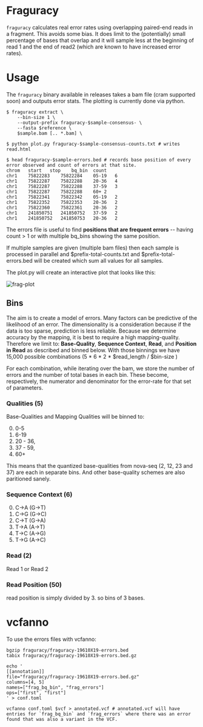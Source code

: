 # Fraguracy

`fraguracy` calculates real error rates using overlapping paired-end reads in a fragment. This avoids some bias.
It does limit to the (potentially) small percentage of bases that overlap and it will sample less at the
beginning of read 1 and the end of read2 (which are known to have increased error rates).

# Usage

The `fraguracy` binary available in releases takes a bam file (cram supported soon) and outputs error stats. The plotting is currently done via python.

```
$ fraguracy extract \
    --bin-size 1 \
    --output-prefix fraguracy-$sample-consensus- \
    --fasta $reference \
    $sample.bam [.. *.bam] \

$ python plot.py fraguracy-$sample-consensus-counts.txt # writes read.html

$ head fraguracy-$sample-errors.bed # records base position of every error observed and count of errors at that site.
chrom	start	stop	bq_bin	count
chr1	75822283	75822284	05-19	6	
chr1	75822287	75822288	20-36	4	
chr1	75822287	75822288	37-59	3	
chr1	75822287	75822288	60+	2	
chr1	75822341	75822342	05-19	2	
chr1	75822352	75822353	20-36	2	
chr1	75822360	75822361	20-36	2	
chr1	241850751	241850752	37-59	2	
chr1	241850752	241850753	20-36	2	
```

The errors file is useful to find **positions that are frequent errors** -- having count > 1 or with multiple bq_bins showing the same position.

If multiple samples are given (multiple bam files) then each sample is processed in parallel and $prefix-total-counts.txt and $prefix-total-errors.bed will
be created which sum all values for all samples.

The plot.py will create an interactive plot that looks like this:

![frag-plot](https://user-images.githubusercontent.com/1739/225074861-7b5098d1-b5e9-4bab-8971-0a278f182aaa.png)


## Bins

The aim is to create a model of errors. Many factors can be predictive of the likelihood of an error.
The dimensionality is a consideration because if the data is too sparse, prediction is less reliable.
Because we determine accuracy by the mapping, it is best to require a high mapping-quality.
Therefore we limit to: **Base-Quality**, **Sequence Context**, **Read**, and **Position in Read**
as described and binned below. With those binnings we have 15,000 possible combinations (5 * 6 * 2 * $read_length / $bin-size )

For each combination, while iterating over the bam, we store the number of errors and the number of total bases
in each bin. These become, respectively, the numerator and denominator for the error-rate for that set of parameters.

### Qualities (5)

Base-Qualities and Mapping Qualities will be binned to:

0. 0-5
1. 6-19
2. 20 - 36,
3. 37 - 59,
4. 60+

This means that the quantized base-qualities from nova-seq (2, 12, 23 and 37) are each in separate bins.
And other base-quality schemes are also paritioned sanely.

### Sequence Context (6)

0. C->A (G->T)
1. C->G (G->C)
2. C->T (G->A)
3. T->A (A->T)
4. T->C (A->G)
5. T->G (A->C)

### Read (2)

Read 1 or Read 2

### Read Position (50)

read position is simply divided by 3. so bins of 3 bases.


# vcfanno

To use the errors files with vcfanno:

```
bgzip fraguracy/fraguracy-19610X19-errors.bed
tabix fraguracy/fraguracy-19610X19-errors.bed.gz

echo '
[[annotation]]
file="fraguracy/fraguracy-19610X19-errors.bed.gz"
columns=[4, 5]
names=["frag_bq_bin", "frag_errors"]
ops=["first", "first"]
' > conf.toml

vcfanno conf.toml $vcf > annotated.vcf # annotated.vcf will have entries for `frag_bq_bin` and `frag_errors` where there was an error found that was also a variant in the VCF.
```

